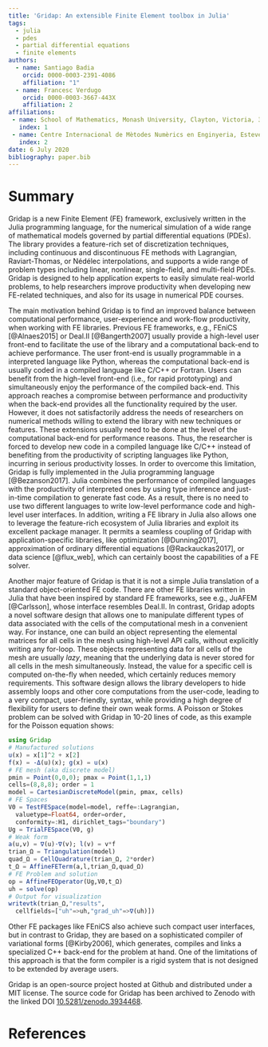 ```yaml
---
title: 'Gridap: An extensible Finite Element toolbox in Julia'
tags:
  - julia
  - pdes
  - partial differential equations
  - finite elements
authors:
  - name: Santiago Badia
    orcid: 0000-0003-2391-4086
    affiliation: "1"
  - name: Francesc Verdugo
    orcid: 0000-0003-3667-443X
    affiliation: 2
affiliations:
 - name: School of Mathematics, Monash University, Clayton, Victoria, 3800, Australia.
   index: 1
 - name: Centre Internacional de Mètodes Numèrics en Enginyeria, Esteve Terrades 5, E-08860 Castelldefels, Spain.
   index: 2
date: 6 July 2020
bibliography: paper.bib
---
```


# Summary

Gridap is a new Finite Element (FE) framework, exclusively written in the Julia programming language, for the numerical simulation of a wide range of mathematical models governed by partial differential equations (PDEs). The library provides a feature-rich set of discretization techniques, including continuous and discontinuous FE methods with Lagrangian, Raviart-Thomas, or Nédélec interpolations, and supports a wide range of problem types including linear, nonlinear, single-field, and multi-field PDEs. Gridap is designed to help application experts to easily simulate real-world problems, to help researchers improve productivity when developing new FE-related techniques, and also for its usage in numerical PDE courses.

The main motivation behind Gridap is to find an improved balance between computational performance, user-experience and work-flow productivity, when working with FE libraries. Previous FE frameworks, e.g., FEniCS [@Alnaes2015] or Deal.II [@Bangerth2007] usually provide a high-level user front-end to facilitate the use of the library and a computational back-end to achieve performance. The user front-end is usually programmable in a interpreted language like Python, whereas the computational back-end is usually coded in a compiled language like C/C++ or Fortran. Users can benefit from the high-level front-end (i.e., for rapid prototyping) and simultaneously enjoy the performance of the compiled back-end. This approach reaches a compromise between performance and productivity when the back-end provides all the functionality required by the user. However, it does not satisfactorily address the needs of researchers on numerical methods willing to extend the library with new techniques or features. These extensions usually need to be done at the level of the computational back-end for performance reasons. Thus, the researcher is forced to develop new code in a compiled language like C/C++ instead of benefiting from the productivity of scripting languages like Python, incurring in serious productivity losses. In order to overcome this limitation, Gridap is fully implemented in the Julia programming language [@Bezanson2017]. Julia combines the performance of compiled languages with the productivity of interpreted ones by using type inference and just-in-time compilation to generate fast code. As a result, there is no need to use two different languages to write low-level performance code and high-level user interfaces. In addition, writing a FE library in Julia also allows one to leverage the feature-rich ecosystem of Julia libraries and exploit its excellent package manager. It permits a seamless coupling of Gridap with application-specific libraries, like optimization [@Dunning2017], approximation of ordinary differential equations [@Rackauckas2017], or data science [@flux_web], which can certainly boost the capabilities of a FE solver.

Another major feature of Gridap is that it is not a simple Julia translation of a standard object-oriented FE code. There are other FE libraries written in Julia that have been inspired by standard FE frameworks, see e.g., JuAFEM [@Carlsson], whose interface resembles Deal.II.  In contrast,  Gridap adopts a novel software design that allows one to manipulate different types of data associated with the cells of the computational mesh in a convenient way. For instance, one can build an object representing the elemental matrices for all cells in the mesh using high-level API calls, without explicitly writing any for-loop. These objects representing data for all cells of the mesh are usually _lazy_, meaning that the underlying data is never stored for all cells in the mesh simultaneously. Instead, the value for a specific cell is computed on-the-fly when needed, which certainly reduces memory requirements.  This software design allows the library developers to hide assembly loops and other core computations from the user-code, leading to a very compact, user-friendly, syntax, while providing a high degree of flexibility for users to define their own weak forms.  A Poisson or Stokes problem can be solved with Gridap in 10-20 lines of code, as this example for the Poisson equation shows:

```julia
using Gridap
# Manufactured solutions
u(x) = x[1]^2 + x[2]
f(x) = -Δ(u)(x); g(x) = u(x)
# FE mesh (aka discrete model)
pmin = Point(0,0,0); pmax = Point(1,1,1)
cells=(8,8,8); order = 1
model = CartesianDiscreteModel(pmin, pmax, cells)
# FE Spaces
V0 = TestFESpace(model=model, reffe=:Lagrangian,
  valuetype=Float64, order=order,
  conformity=:H1, dirichlet_tags="boundary")
Ug = TrialFESpace(V0, g)
# Weak form
a(u,v) = ∇(u)⋅∇(v); l(v) = v*f
trian_Ω = Triangulation(model)
quad_Ω = CellQuadrature(trian_Ω, 2*order)
t_Ω = AffineFETerm(a,l,trian_Ω,quad_Ω)
# FE Problem and solution
op = AffineFEOperator(Ug,V0,t_Ω)
uh = solve(op)
# Output for visualization
writevtk(trian_Ω,"results",
  cellfields=["uh"=>uh,"grad_uh"=>∇(uh)])
```

Other FE packages like FEniCS also achieve such compact user interfaces, but in contrast to Gridap, they are based on a sophisticated compiler of variational forms [@Kirby2006], which generates, compiles and links a specialized C++ back-end for the problem at hand. One of the limitations of this approach is that the form compiler is a rigid system that is not designed to be extended by average users.

Gridap is an open-source project hosted at Github and distributed under a MIT license. The source code for Gridap has been archived to Zenodo with the linked DOI [10.5281/zenodo.3934468](https://doi.org/10.5281/zenodo.3934468).

# References

